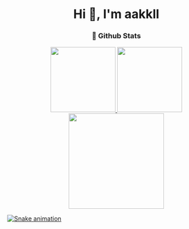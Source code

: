 
<h1 align="center">Hi 👋, I'm aakkll</h1>
<h3 align="center">🌈 Github Stats</h3>  

<div align="center">
  <a href="https://github.com/aakkll">
  <img height="150em" src="https://github-readme-stats.vercel.app/api?username=aakkll&show_icons=true&theme=default_repocard"/>
  <img height="150em" src="http://github-readme-streak-stats.herokuapp.com?user=aakkll&theme=default_repocard"/>  
  <img height="220em" src="https://github-profile-summary-cards.vercel.app/api/cards/profile-details?username=aakkll&theme=vue"/>
</div>
  
  
  ![Snake animation](https://github.com/aakkll/aakkll/blob/output/github-contribution-grid-snake.svg)
 
    
